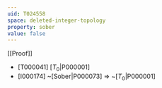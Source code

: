 ```yaml
---
uid: T024558
space: deleted-integer-topology
property: sober
value: false
---
```

[[Proof]]

* [T000041] [$T_0$|P000001]
* [I000174] ~[Sober|P000073] => ~[$T_0$|P000001]


